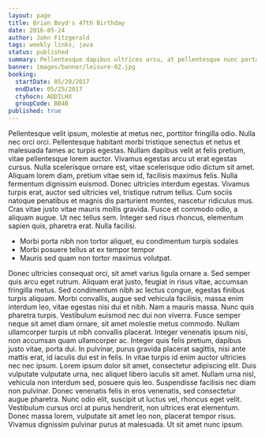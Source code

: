 ```yaml
---
layout: page
title: Brian Boyd's 47th Birthday
date: 2016-05-24
author: John Fitzgerald
tags: weekly links, java
status: published
summary: Pellentesque dapibus ultrices arcu, at pellentesque nunc porta.
banner: images/banner/leisure-02.jpg
booking:
  startDate: 05/20/2017
  endDate: 05/25/2017
  ctyhocn: ADDILHX
  groupCode: BB4B
published: true
---
```

Pellentesque velit ipsum, molestie at metus nec, porttitor fringilla odio. Nulla nec orci orci. Pellentesque habitant morbi tristique senectus et netus et malesuada fames ac turpis egestas. Nullam dapibus velit at felis pretium, vitae pellentesque lorem auctor. Vivamus egestas arcu ut erat egestas cursus. Nulla scelerisque ornare est, vitae scelerisque odio dictum sit amet. Aliquam lorem diam, pretium vitae sem id, facilisis maximus felis. Nulla fermentum dignissim euismod. Donec ultricies interdum egestas. Vivamus turpis erat, auctor sed ultricies vel, tristique rutrum tellus. Cum sociis natoque penatibus et magnis dis parturient montes, nascetur ridiculus mus. Cras vitae justo vitae mauris mollis gravida. Fusce et commodo odio, a aliquam augue. Ut nec tellus sem. Integer sed risus rhoncus, elementum sapien quis, pharetra erat. Nulla facilisi.

* Morbi porta nibh non tortor aliquet, eu condimentum turpis sodales
* Morbi posuere tellus at ex tempor tempor
* Mauris sed quam non tortor maximus volutpat.

Donec ultricies consequat orci, sit amet varius ligula ornare a. Sed semper quis arcu eget rutrum. Aliquam erat justo, feugiat in risus vitae, accumsan fringilla metus. Sed condimentum nibh ac lectus congue, egestas finibus turpis aliquam. Morbi convallis, augue sed vehicula facilisis, massa enim interdum leo, vitae egestas nisi dui et nibh. Nam a mauris massa. Nunc quis pharetra turpis. Vestibulum euismod nec dui non viverra. Fusce semper neque sit amet diam ornare, sit amet molestie metus commodo. Nullam ullamcorper turpis ut nibh convallis placerat. Integer venenatis ipsum nisi, non accumsan quam ullamcorper ac. Integer quis felis pretium, dapibus justo vitae, porta dui.
In pulvinar, purus gravida placerat sagittis, nisi ante mattis erat, id iaculis dui est in felis. In vitae turpis id enim auctor ultricies nec nec ipsum. Lorem ipsum dolor sit amet, consectetur adipiscing elit. Duis vulputate vulputate urna, nec aliquet libero iaculis sit amet. Nullam urna nisl, vehicula non interdum sed, posuere quis leo. Suspendisse facilisis nec diam non pulvinar. Donec venenatis felis in eros venenatis, sed consectetur augue pharetra. Nunc odio elit, suscipit ut luctus vel, rhoncus eget velit. Vestibulum cursus orci at purus hendrerit, non ultrices erat elementum. Donec massa lorem, vulputate sit amet leo non, placerat tempor risus. Vivamus dignissim pulvinar purus at malesuada. Ut sit amet nunc ipsum.
